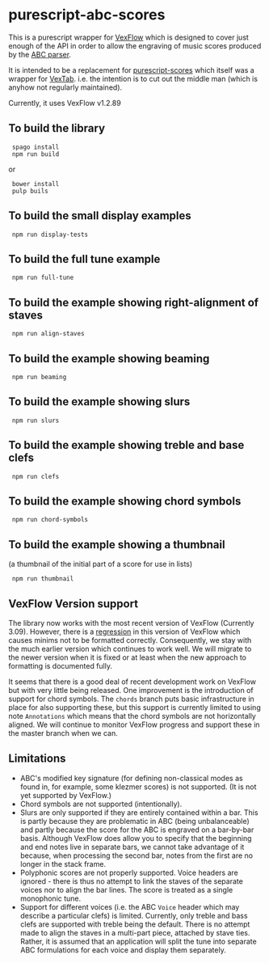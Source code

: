purescript-abc-scores
=====================

This is a purescript wrapper for [VexFlow](http://www.vexflow.com/) which is designed to cover just enough of the API in order to allow the engraving of music scores produced by the [ABC parser](https://github.com/newlandsvalley/purescript-abc-parser).

It is intended to be a replacement for [purescript-scores](https://github.com/newlandsvalley/purescript-scores) which itself was a wrapper for [VexTab](http://www.vexflow.com/vextab). i.e. the intention is to cut out the middle man (which is anyhow not regularly maintained).

Currently, it uses VexFlow v1.2.89

To build the library
--------------------

     spago install
     npm run build

or   

     bower install
     pulp buils

To build the small display examples
-----------------------------------
     npm run display-tests

To build the full tune example
------------------------------
     npm run full-tune

To build the example showing right-alignment of staves
------------------------------------------------------
     npm run align-staves

To build the example showing beaming
------------------------------------
     npm run beaming

To build the example showing slurs
----------------------------------
     npm run slurs

To build the example showing treble and base clefs
--------------------------------------------------
     npm run clefs

To build the example showing chord symbols
----------------------------------
     npm run chord-symbols

To build the example showing a thumbnail
----------------------------------------

(a thumbnail of the initial part of a score for use in lists)

     npm run thumbnail

VexFlow Version support
-----------------------

The library now works with the most recent version of VexFlow (Currently 3.09).  However, there is a [regression](https://github.com/0xfe/vexflow/issues/798) in this version of VexFlow which causes minims not to be formatted correctly. Consequently, we stay with the much earlier version which continues to work well.  We will migrate to the newer version when it is fixed or at least when the new approach to formatting is documented fully.

It seems that there is a good deal of recent development work on VexFlow but with very little being released.  One improvement is the introduction of support for chord symbols.  The ```chords``` branch puts basic infrastructure in place for also supporting these, but this support is currently limited to using note ```Annotations``` which means that the chord symbols are not horizontally aligned.  We will continue to monitor VexFlow progress and support these in the master branch when we can.

Limitations
-----------

*  ABC's modified key signature (for defining non-classical modes as found in, for example, some klezmer scores) is not supported.  (It is not yet supported by VexFlow.)
*  Chord symbols are not supported (intentionally).
*  Slurs are only supported if they are entirely contained within a bar.  This is partly because they are problematic in ABC (being unbalanceable) and partly because the score for the ABC is engraved on a bar-by-bar basis.  Although VexFlow does allow you to specify that the beginning and end notes live in separate bars, we cannot take advantage of it because, when processing the second bar, notes from the first are no longer in the stack frame.
*  Polyphonic scores are not properly supported.  Voice headers are ignored - there is thus no attempt to link the staves of the separate voices nor to align the bar lines.  The score is treated as a single monophonic tune.
*  Support for different voices (i.e. the ABC `Voice` header which may describe a particular clefs) is limited.  Currently, only treble and bass clefs are supported with treble being the default.  There is no attempt made to align the staves in a multi-part piece, attached by stave ties.  Rather, it is assumed that an application will split the tune into separate ABC formulations for each voice and display them separately.
